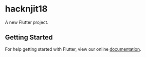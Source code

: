 # hacknjit18

A new Flutter project.

## Getting Started

For help getting started with Flutter, view our online
[documentation](https://flutter.io/).
